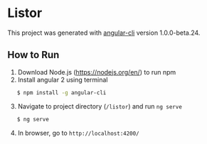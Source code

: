 # Listor

This project was generated with [angular-cli](https://github.com/angular/angular-cli) version 1.0.0-beta.24.

## How to Run
1. Download Node.js (https://nodejs.org/en/) to run npm
2. Install angular 2 using terminal

```bash
   $ npm install -g angular-cli
```
3. Navigate to project directory (`/listor`) and run `ng serve`

```bash
   $ ng serve
```
4. In browser, go to `http://localhost:4200/`
